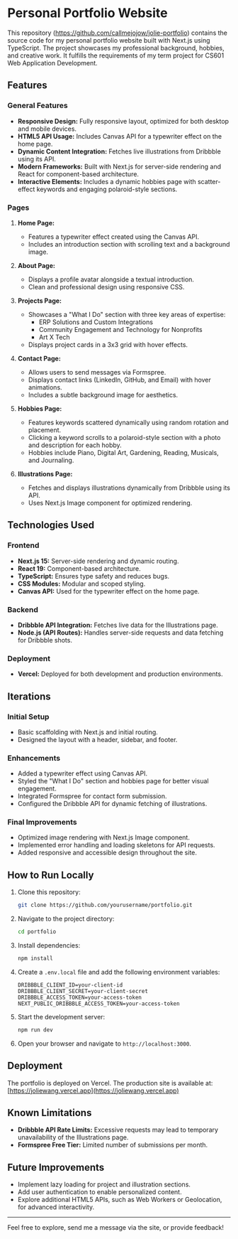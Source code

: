 # Personal Portfolio Website

This repository (https://github.com/callmejojow/jolie-portfolio) contains the source code for my personal portfolio website built with Next.js using TypeScript. The project showcases my professional background, hobbies, and creative work. It fulfills the requirements of my term project for CS601 Web Application Development.

## Features

### General Features
- **Responsive Design:** Fully responsive layout, optimized for both desktop and mobile devices.
- **HTML5 API Usage:** Includes Canvas API for a typewriter effect on the home page.
- **Dynamic Content Integration:** Fetches live illustrations from Dribbble using its API.
- **Modern Frameworks:** Built with Next.js for server-side rendering and React for component-based architecture.
- **Interactive Elements:** Includes a dynamic hobbies page with scatter-effect keywords and engaging polaroid-style sections.

### Pages
1. **Home Page:**
   - Features a typewriter effect created using the Canvas API.
   - Includes an introduction section with scrolling text and a background image.

2. **About Page:**
   - Displays a profile avatar alongside a textual introduction.
   - Clean and professional design using responsive CSS.

3. **Projects Page:**
   - Showcases a "What I Do" section with three key areas of expertise:
     - ERP Solutions and Custom Integrations
     - Community Engagement and Technology for Nonprofits
     - Art X Tech
   - Displays project cards in a 3x3 grid with hover effects.

4. **Contact Page:**
   - Allows users to send messages via Formspree.
   - Displays contact links (LinkedIn, GitHub, and Email) with hover animations.
   - Includes a subtle background image for aesthetics.

5. **Hobbies Page:**
   - Features keywords scattered dynamically using random rotation and placement.
   - Clicking a keyword scrolls to a polaroid-style section with a photo and description for each hobby.
   - Hobbies include Piano, Digital Art, Gardening, Reading, Musicals, and Journaling.

6. **Illustrations Page:**
   - Fetches and displays illustrations dynamically from Dribbble using its API.
   - Uses Next.js Image component for optimized rendering.

## Technologies Used

### Frontend
- **Next.js 15:** Server-side rendering and dynamic routing.
- **React 19:** Component-based architecture.
- **TypeScript:** Ensures type safety and reduces bugs.
- **CSS Modules:** Modular and scoped styling.
- **Canvas API:** Used for the typewriter effect on the home page.

### Backend
- **Dribbble API Integration:** Fetches live data for the Illustrations page.
- **Node.js (API Routes):** Handles server-side requests and data fetching for Dribbble shots.

### Deployment
- **Vercel:** Deployed for both development and production environments.

## Iterations

### Initial Setup
- Basic scaffolding with Next.js and initial routing.
- Designed the layout with a header, sidebar, and footer.

### Enhancements
- Added a typewriter effect using Canvas API.
- Styled the "What I Do" section and hobbies page for better visual engagement.
- Integrated Formspree for contact form submission.
- Configured the Dribbble API for dynamic fetching of illustrations.

### Final Improvements
- Optimized image rendering with Next.js Image component.
- Implemented error handling and loading skeletons for API requests.
- Added responsive and accessible design throughout the site.

## How to Run Locally

1. Clone this repository:
   ```bash
   git clone https://github.com/yourusername/portfolio.git
   ```

2. Navigate to the project directory:
   ```bash
   cd portfolio
   ```

3. Install dependencies:
   ```bash
   npm install
   ```

4. Create a `.env.local` file and add the following environment variables:
   ```env
   DRIBBBLE_CLIENT_ID=your-client-id
   DRIBBBLE_CLIENT_SECRET=your-client-secret
   DRIBBBLE_ACCESS_TOKEN=your-access-token
   NEXT_PUBLIC_DRIBBBLE_ACCESS_TOKEN=your-access-token
   ```

5. Start the development server:
   ```bash
   npm run dev
   ```

6. Open your browser and navigate to `http://localhost:3000`.

## Deployment
The portfolio is deployed on Vercel. The production site is available at:
[https://joliewang.vercel.app](https://joliewang.vercel.app)

## Known Limitations
- **Dribbble API Rate Limits:** Excessive requests may lead to temporary unavailability of the Illustrations page.
- **Formspree Free Tier:** Limited number of submissions per month.

## Future Improvements
- Implement lazy loading for project and illustration sections.
- Add user authentication to enable personalized content.
- Explore additional HTML5 APIs, such as Web Workers or Geolocation, for advanced interactivity.

---
Feel free to explore, send me a message via the site, or provide feedback!

